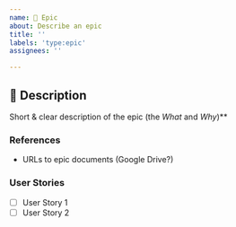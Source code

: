 ```yaml
---
name: 🚀 Epic
about: Describe an epic
title: ''
labels: 'type:epic'
assignees: ''

---
```


## 🚀 Description

Short & clear description of the epic (the _What_ and _Why_)\*\*

### References

- URLs to epic documents (Google Drive?)

### User Stories

- [ ] User Story 1
- [ ] User Story 2